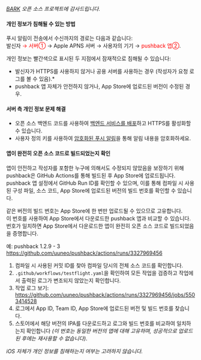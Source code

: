 *[BARK](https://github.com/Finb/Bark) 오픈 소스 프로젝트에 감사드립니다.*

#### 개인 정보가 침해될 수 있는 방법 <!-- {docsify-ignore-all} -->

푸시 알림이 전송에서 수신까지의 경로는 다음과 같습니다:<br>
발신자 <font color='red'> → 서버①</font> → Apple APNS 서버 → 사용자의 기기 → <font color='red'>pushback 앱②</font>.

개인 정보는 빨간색으로 표시된 두 지점에서 잠재적으로 침해될 수 있습니다: <br>
* 발신자가 HTTPS를 사용하지 않거나 공용 서버를 사용하는 경우 (작성자가 요청 로그를 볼 수 있음).*
* pushback 앱 자체가 안전하지 않거나, App Store에 업로드된 버전이 수정된 경우.

#### 서버 측 개인 정보 문제 해결
* 오픈 소스 백엔드 코드를 사용하여 [백엔드 서비스를 배포](/deploy.md)하고 HTTPS를 활성화할 수 있습니다.
* 사용자 정의 키를 사용하여 [암호화된 푸시 알림](/encryption)을 통해 알림 내용을 암호화하세요.

#### 앱이 완전히 오픈 소스 코드로 빌드되었는지 확인
앱이 안전하고 작성자를 포함한 누구에 의해서도 수정되지 않았음을 보장하기 위해 pushback은 GitHub Actions를 통해 빌드된 후 App Store에 업로드됩니다.<br>
pushback 앱 설정에서 GitHub Run ID를 확인할 수 있으며, 이를 통해 컴파일 시 사용된 구성 파일, 소스 코드, App Store에 업로드된 버전의 빌드 번호를 확인할 수 있습니다.<br>

같은 버전의 빌드 번호는 App Store에 한 번만 업로드될 수 있으므로 고유합니다.<br>
이 번호를 사용하여 App Store에서 다운로드한 pushback 앱과 비교할 수 있습니다. 번호가 일치하면 App Store에서 다운로드한 앱이 완전히 오픈 소스 코드로 빌드되었음을 증명합니다.

예: pushback 1.2.9 - 3<br> 
https://github.com/uuneo/pushback/actions/runs/3327969456

1. 컴파일 시 사용된 커밋 ID를 찾아 컴파일 당시의 전체 소스 코드를 확인합니다.
2. `.github/workflows/testflight.yaml`을 확인하여 모든 작업을 검증하고 작업에서 출력된 로그가 변조되지 않았는지 확인합니다.
3. 작업 로그 보기: https://github.com/uuneo/pushback/actions/runs/3327969456/jobs/5503414528
4. 로그에서 App ID, Team ID, App Store에 업로드된 버전 및 빌드 번호를 찾습니다.
5. 스토어에서 해당 버전의 IPA를 다운로드하고 로그와 빌드 번호를 비교하여 일치하는지 확인합니다 *(이 번호는 동일한 버전의 앱에 대해 고유하며, 성공적으로 업로드된 후에는 재사용할 수 없습니다)*.

*iOS 자체가 개인 정보를 침해하는지 여부는 고려하지 않습니다.*
